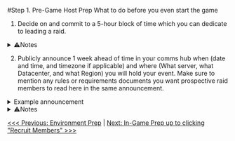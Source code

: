 #Step 1. Pre-Game Host Prep
What to do before you even start the game

1. Decide on and commit to a 5-hour block of time which you can dedicate to leading a raid.

<details>
<summary>⚠Notes</summary>
You want to account for roughly 1 hour of pre-instance prep, about 1 hour of buffer time for slime/golem wipes and calls for reinforcement when people drop out, and then 3 hours max for a run.  It is definitely possible to execute a DRS raid faster than this, but I assume that new players who are with us have no clue as far as how to handle mechanics in upcoming fights.
</details>

2. Publicly announce 1 week ahead of time in your comms hub when (date and time, and timezone if applicable) and where (What server, what Datacenter, and what Region) you will hold your event.  Make sure to mention any rules or requirements documents you want prospective raid members to read here in the same announcement.

<details>
<summary>Example announcement</summary>
  
    <t:1716049800:F> <t:1716049800:R> anyprog on Sargatanas, Aether, NA 🇺🇸🇨🇦🇲🇽
    
    Please read and abide by the following:
    - #code-of-conduct
    - #requirements-to-participate
    - If you are new to this discord server, please check the #faq-frequently-asked-questions as well.

    Quorum is 6+ tanks, 6+ healers, and 12+ DPS.

    https://discord.gg/YKP76AsMw8?event=1239220087932583966

Since I use Discord, I leverage the Discord client's auto-adjusting timestamp feature.  The string `<t:1716049800:F> <t:1716049800:R>` will show up to me as "Saturday, May 18, 2024 9:30 AM in 4 days" since I have my client configured for English and my local time zone is Pacific Standard Time at the moment.  The number `1716049800` in this case corresponds to the Unix Timestamp corresponding to my target local time of 9:30AM PST.
</details>

<details>
<summary>⚠Notes</summary>
It's very, very hard to summon 47 other teammates whole cloth and have them dedicate a block of 4-5 hours for DRS, so you'll want to establish some sort of schedule beforehand.  I do this by both announcing I will run a week ahead of time, and also sticking with a regularly-scheduled weekly run.  A regularly scheduled event helps people both plan their own schedules around your event, and provides a base assumption that they can recommend your event to other people knowing you will be holding it at a known time and regularity.
</details>

[<<< Previous: Environment Prep](00-environment.md) | [Next: In-Game Prep up to clicking "Recruit Members" >>>](02-in-game-to-recruiting.md)
